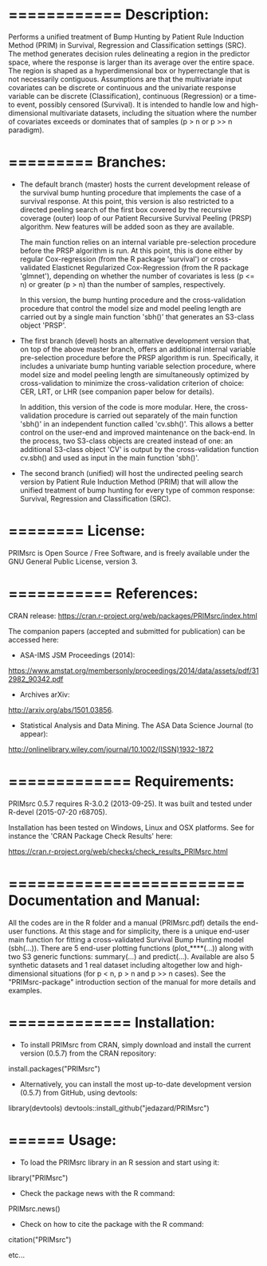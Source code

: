 ============
Description:
============
Performs a unified treatment of Bump Hunting by Patient Rule Induction Method (PRIM) in Survival, Regression and Classification settings (SRC). The method generates decision rules delineating a region in the predictor space, where the response is larger than its average over the entire space. The region is shaped as a hyperdimensional box or hyperrectangle that is not necessarily contiguous. Assumptions are that the multivariate input covariates can be discrete or continuous and the univariate response variable can be discrete (Classification), continuous (Regression) or a time-to event, possibly censored (Survival). It is intended to handle low and high-dimensional multivariate datasets, including the situation where the number of covariates exceeds or dominates that of samples (p > n or p >> n paradigm).

=========
Branches:
=========
- The default branch (master) hosts the current development release of the survival bump hunting procedure that implements the case of a survival response. At this point, this version is also restricted to a directed peeling search of the first box covered by the recursive coverage (outer) loop of our Patient Recursive Survival Peeling (PRSP) algorithm. New features will be added soon as they are available.

	The main function relies on an internal variable pre-selection procedure before the PRSP algorithm is run. At this point, this is done either by regular Cox-regression (from the R package 'survival') or cross-validated Elasticnet Regularized Cox-Regression (from the R package 'glmnet'), depending on whether the number of covariates is less (p <= n) or greater (p > n) than the number of samples, respectively.
	
	In this version, the bump hunting procedure and the cross-validation procedure that control the model size and model peeling length are carried out by a single main function 'sbh()' that generates an S3-class object 'PRSP'.  


- The first branch (devel) hosts an alternative development version that, on top of the above master branch, offers an additional internal variable pre-selection procedure before the PRSP algorithm is run. Specifically, it includes a univariate bump hunting variable selection procedure, where model size and model peeling length are simultaneously optimized by cross-validation to minimize the cross-validation criterion of choice: CER, LRT, or LHR (see companion paper below for details). 

	In addition, this version of the code is more modular. Here, the cross-validation procedure is carried out separately of the main function 'sbh()' in an independent function called 'cv.sbh()'. This allows a better control on the user-end and improved maintenance on the back-end. In the process, two S3-class objects are created instead of one: an additional S3-class object 'CV' is output by the cross-validation function cv.sbh() and used as input in the main function 'sbh()'. 


- The second branch (unified) will host the undirected peeling search version by Patient Rule Induction Method (PRIM) that will allow the unified treatment of bump hunting for every type of common response: Survival, Regression and Classification (SRC).

========
License:
========
PRIMsrc is Open Source / Free Software, and is freely available under the GNU General Public License, version 3.

===========
References:
===========
CRAN release:
https://cran.r-project.org/web/packages/PRIMsrc/index.html


The companion papers (accepted and submitted for publication) can be accessed here:

- ASA-IMS JSM Proceedings (2014): 

https://www.amstat.org/membersonly/proceedings/2014/data/assets/pdf/312982_90342.pdf

- Archives arXiv:

http://arxiv.org/abs/1501.03856.

- Statistical Analysis and Data Mining. The ASA Data Science Journal (to appear):

http://onlinelibrary.wiley.com/journal/10.1002/(ISSN)1932-1872

=============
Requirements:
=============
PRIMsrc 0.5.7 requires R-3.0.2 (2013-09-25). It was built and tested under R-devel (2015-07-20 r68705). 

Installation has been tested on Windows, Linux and OSX platforms. See for instance the 'CRAN Package Check Results' here:

https://cran.r-project.org/web/checks/check_results_PRIMsrc.html

=========================
Documentation and Manual: 
=========================
All the codes are in the R folder and a manual (PRIMsrc.pdf) details the end-user functions. At this stage and for simplicity, there is a unique end-user main function for fitting a cross-validated Survival Bump Hunting model (sbh(...)). There are 5 end-user plotting functions (plot_****(...)) along with two S3 generic functions: summary(...) and predict(...). Available are also 5 synthetic datasets and 1 real dataset including altogether low and high-dimensional situations (for p < n, p > n and p >> n cases). See the "PRIMsrc-package" introduction section of the manual for more details and examples.

=============
Installation: 
=============
- To install PRIMsrc from CRAN, simply download and install the current version (0.5.7) from the CRAN repository:

install.packages("PRIMsrc")

- Alternatively, you can install the most up-to-date development version (0.5.7) from GitHub, using devtools:

library(devtools)
devtools::install_github("jedazard/PRIMsrc")

======
Usage: 
======
- To load the PRIMsrc library in an R session and start using it:

library("PRIMsrc")

- Check the package news with the R command:

PRIMsrc.news()

- Check on how to cite the package with the R command:

citation("PRIMsrc")

etc...
